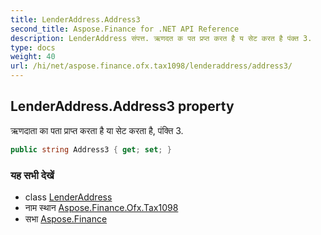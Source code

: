 ```yaml
---
title: LenderAddress.Address3
second_title: Aspose.Finance for .NET API Reference
description: LenderAddress संपत्त. ऋणदत क पत प्रप्त करत है य सेट करत है पंक्त 3.
type: docs
weight: 40
url: /hi/net/aspose.finance.ofx.tax1098/lenderaddress/address3/
---
```

## LenderAddress.Address3 property

ऋणदाता का पता प्राप्त करता है या सेट करता है, पंक्ति 3.

```csharp
public string Address3 { get; set; }
```

### यह सभी देखें

* class [LenderAddress](../)
* नाम स्थान [Aspose.Finance.Ofx.Tax1098](../../lenderaddress/)
* सभा [Aspose.Finance](../../../)


